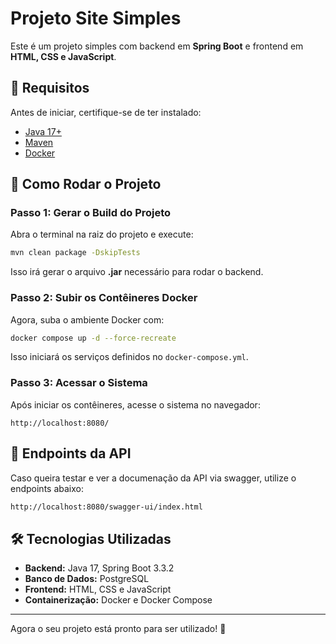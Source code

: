 
# Projeto Site Simples

Este é um projeto simples com backend em **Spring Boot** e frontend em **HTML, CSS e JavaScript**.

## 📌 Requisitos
Antes de iniciar, certifique-se de ter instalado:
- [Java 17+](https://www.oracle.com/java/technologies/javase/jdk17-archive-downloads.html)
- [Maven](https://maven.apache.org/)
- [Docker](https://www.docker.com/)

## 🚀 Como Rodar o Projeto

### **Passo 1: Gerar o Build do Projeto**

Abra o terminal na raiz do projeto e execute:
```sh
mvn clean package -DskipTests
```
Isso irá gerar o arquivo **.jar** necessário para rodar o backend.

### **Passo 2: Subir os Contêineres Docker**

Agora, suba o ambiente Docker com:
```sh
docker compose up -d --force-recreate
```
Isso iniciará os serviços definidos no `docker-compose.yml`.

### **Passo 3: Acessar o Sistema**

Após iniciar os contêineres, acesse o sistema no navegador:
```
http://localhost:8080/
```

## 📜 Endpoints da API
Caso queira testar e ver a documenação da API via swagger, utilize o endpoints abaixo:
  ```sh
  http://localhost:8080/swagger-ui/index.html
  ```

## 🛠 Tecnologias Utilizadas
- **Backend:** Java 17, Spring Boot 3.3.2
- **Banco de Dados:** PostgreSQL
- **Frontend:** HTML, CSS e JavaScript
- **Containerização:** Docker e Docker Compose

---

Agora o seu projeto está pronto para ser utilizado! 🚀

